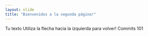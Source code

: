 ```yaml
---
layout: slide
title: "Bienvenidos a la segunda página!"
---
```

Tu texto
Utiliza la flecha hacia la izquierda para volver!
Commits 101
